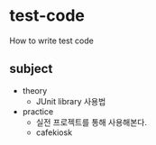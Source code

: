 # test-code
How to write test code

## subject
- theory
  - JUnit library 사용법
- practice
  - 실전 프로젝트를 통해 사용해본다.
  - cafekiosk
